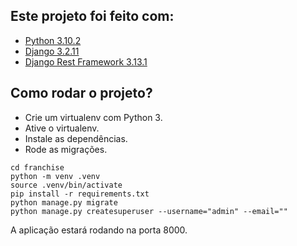 ## Este projeto foi feito com:

* [Python 3.10.2](https://www.python.org/)
* [Django 3.2.11](https://www.djangoproject.com/)
* [Django Rest Framework 3.13.1](https://www.django-rest-framework.org/)

## Como rodar o projeto?

* Crie um virtualenv com Python 3.
* Ative o virtualenv.
* Instale as dependências.
* Rode as migrações.

```
cd franchise
python -m venv .venv
source .venv/bin/activate
pip install -r requirements.txt
python manage.py migrate
python manage.py createsuperuser --username="admin" --email=""
```

A aplicação estará rodando na porta 8000.